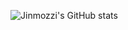 ![Jinmozzi's GitHub stats](https://github-readme-stats.vercel.app/api?username=jho378&show_icons=true&theme=radical)
